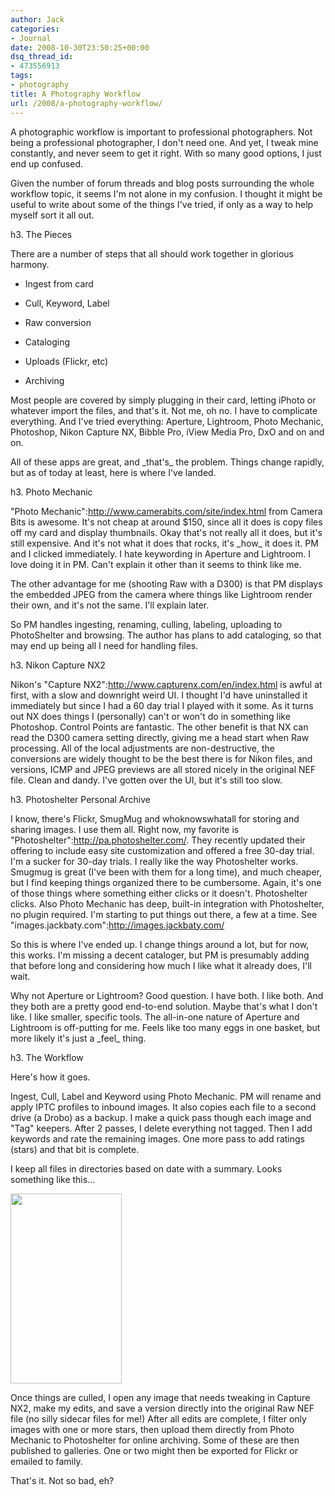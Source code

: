 ```yaml
---
author: Jack
categories:
- Journal
date: 2008-10-30T23:50:25+00:00
dsq_thread_id:
- 473556913
tags:
- photography
title: A Photography Workflow
url: /2008/a-photography-workflow/
---
```


<span class="drop_cap">A</span> photographic workflow is important to professional photographers. Not being a professional photographer, I don't need one. And yet, I tweak mine constantly, and never seem to get it right. With so many good options, I just end up confused.

Given the number of forum threads and blog posts surrounding the whole workflow topic, it seems I'm not alone in my confusion. I thought it might be useful to write about some of the things I've tried, if only as a way to help myself sort it all out.

h3. The Pieces

There are a number of steps that all should work together in glorious harmony.

* Ingest from card
  
* Cull, Keyword, Label
  
* Raw conversion
  
* Cataloging
  
* Uploads (Flickr, etc)
  
* Archiving

Most people are covered by simply plugging in their card, letting iPhoto or whatever import the files, and that's it. Not me, oh no. I have to complicate everything. And I've tried everything: Aperture, Lightroom, Photo Mechanic, Photoshop, Nikon Capture NX, Bibble Pro, iView Media Pro, DxO and on and on.

All of these apps are great, and \_that's\_ the problem. Things change rapidly, but as of today at least, here is where I've landed.

h3. Photo Mechanic

"Photo Mechanic":http://www.camerabits.com/site/index.html from Camera Bits is awesome. It's not cheap at around $150, since all it does is copy files off my card and display thumbnails. Okay that's not really all it does, but it's still expensive. And it's not what it does that rocks, it's \_how\_ it does it. PM and I clicked immediately. I hate keywording in Aperture and Lightroom. I love doing it in PM. Can't explain it other than it seems to think like me.

The other advantage for me (shooting Raw with a D300) is that PM displays the embedded JPEG from the camera where things like Lightroom render their own, and it's not the same. I'll explain later.

So PM handles ingesting, renaming, culling, labeling, uploading to PhotoShelter and browsing. The author has plans to add cataloging, so that may end up being all I need for handling files.

h3. Nikon Capture NX2

Nikon's "Capture NX2":http://www.capturenx.com/en/index.html is awful at first, with a slow and downright weird UI. I thought I'd have uninstalled it immediately but since I had a 60 day trial I played with it some. As it turns out NX does things I (personally) can't or won't do in something like Photoshop. Control Points are fantastic. The other benefit is that NX can read the D300 camera setting directly, giving me a head start when Raw processing. All of the local adjustments are non-destructive, the conversions are widely thought to be the best there is for Nikon files, and versions, ICMP and JPEG previews are all stored nicely in the original NEF file. Clean and dandy. I've gotten over the UI, but it's still too slow.

h3. Photoshelter Personal Archive

I know, there's Flickr, SmugMug and whoknowswhatall for storing and sharing images. I use them all. Right now, my favorite is "Photoshelter":http://pa.photoshelter.com/. They recently updated their offering to include easy site customization and offered a free 30-day trial. I'm a sucker for 30-day trials. I really like the way Photoshelter works. Smugmug is great (I've been with them for a long time), and much cheaper, but I find keeping things organized there to be cumbersome. Again, it's one of those things where something either clicks or it doesn't. Photoshelter clicks. Also Photo Mechanic has deep, built-in integration with Photoshelter, no plugin required. I'm starting to put things out there, a few at a time. See "images.jackbaty.com":http://images.jackbaty.com/

So this is where I've ended up. I change things around a lot, but for now, this works. I'm missing a decent cataloger, but PM is presumably adding that before long and considering how much I like what it already does, I'll wait.

Why not Aperture or Lightroom? Good question. I have both. I like both. And they both are a pretty good end-to-end solution. Maybe that's what I don't like. I like smaller, specific tools. The all-in-one nature of Aperture and Lightroom is off-putting for me. Feels like too many eggs in one basket, but more likely it's just a \_feel\_ thing.

h3. The Workflow

Here's how it goes.

Ingest, Cull, Label and Keyword using Photo Mechanic. PM will rename and apply IPTC profiles to inbound images. It also copies each file to a second drive (a Drobo) as a backup. I make a quick pass though each image and "Tag" keepers. After 2 passes, I delete everything not tagged. Then I add keywords and rate the remaining images. One more pass to add ratings (stars) and that bit is complete.

I keep all files in directories based on date with a summary. Looks something like this&#8230;

[<img src="/files//photo-folder.jpg" alt="" title="photo-folder" width="178" height="304" class="aligncenter size-full wp-image-2746" />][1]

Once things are culled, I open any image that needs tweaking in Capture NX2, make my edits, and save a version directly into the original Raw NEF file (no silly sidecar files for me!) After all edits are complete, I filter only images with one or more stars, then upload them directly from Photo Mechanic to Photoshelter for online archiving. Some of these are then published to galleries. One or two might then be exported for Flickr or emailed to family.

That's it. Not so bad, eh?

 [1]: /files//photo-folder.jpg